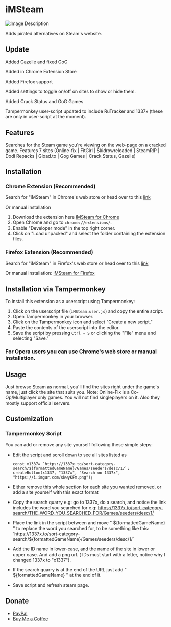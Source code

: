 # iMSteam

![Image Description](https://i.imgur.com/Xgdg11U.png)

Adds pirated alternatives on Steam's website. 

## Update
Added Gazelle and fixed GoG

Added in Chrome Extension Store

Added Firefox support

Added settings to toggle on/off on sites to show or hide them.

Added Crack Status and GoG Games

Tampermonkey user-script updated to include RuTracker and 1337x (these are only in user-script at the moment).

## Features
Searches for the Steam game you're viewing on the web-page on a cracked game. 
Features 7 sites 
(Online-fix | FitGirl | Skidrowreloaded | SteamRIP | Dodi Repacks | Gload.to | Gog Games | Crack Status, Gazelle)

## Installation
### Chrome Extension (Recommended)
Search for "iMSteam" in Chrome's web store or head over to this [link](https://chrome.google.com/webstore/detail/ngkhabcnlbbbfgalblmejolbifddmoji)

Or manual installation 
1. Download the extension here [iMSteam for Chrome](https://github.com/iMAboud/iMSteam/raw/main/iMSteam%20-%20Chrome.zip) 
2. Open Chrome and go to `chrome://extensions/`.
3. Enable "Developer mode" in the top right corner.
4. Click on "Load unpacked" and select the folder containing the extension files.

### Firefox Extension (Recommended)
Search for "iMSteam" in Firefox's web store or head over to this [link](https://addons.mozilla.org/en-US/firefox/addon/imsteam/)
 
Or manual installation:  [iMSteam for Firefox](https://github.com/iMAboud/iMSteam/raw/main/iMSteam%20-%20Firefox.rar)


## Installation via Tampermonkey 

To install this extension as a userscript using Tampermonkey:

1. Click on the userscript file (`iMSteam.user.js`) and copy the entire script.
2. Open Tampermonkey in your browser.
3. Click on the Tampermonkey icon and select "Create a new script."
4. Paste the contents of the userscript into the editor.
5. Save the script by pressing `Ctrl + S` or clicking the "File" menu and selecting "Save."

### For Opera users you can use Chrome's web store or manual installation. 

## Usage

Just browse Steam as normal, you'll find the sites right under the game's name, just click the site that suits you. 
Note: Online-Fix is a Co-Op/Multiplayer only games. You will not find singleplayers on it. Also they mostly support official servers. 

## Customization

### Tampermonkey Script
You can add or remove any site yourself following these simple steps:
- Edit the script and scroll down to see all sites listed as

      const x1337= `https://1337x.to/sort-category-search/${formattedGameName}/Games/seeders/desc/1/`;
      createButton(x1337, "1337x", "Search on 1337x", "https://i.imgur.com/sNwyKFm.png");
    

- Either remove this whole section for each site you wanted removed, or add a site yourself with this exact format

- Copy the search quarry e.g: go to 1337x, do a search, and notice the link includes the word you searched for e.g: https://1337x.to/sort-category-search/THE_WORD_YOU_SEARCHED_FOR/Games/seeders/desc/1/

- Place the link in the script between and move " ${formattedGameName} " to replace the word you searched for, to be something like this: `https://1337x.to/sort-category-search/${formattedGameName}/Games/seeders/desc/1/`

- Add the ID name in lower-case, and the name of the site in lower or upper case. And add a png url. 
 ( IDs must start with a letter, notice why I changed 1337x to "x1337").

- If the search quarry is at the end of the URL just add " ${formattedGameName} " at the end of it.
  
- Save script and refresh steam page. 

## Donate

- [PayPal](https://www.paypal.com/paypalme/imaboud)
- [Buy Me a Coffee](https://buymeacoffee.com/imaboud)
